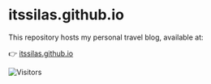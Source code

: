 # itssilas.github.io

This repository hosts my personal travel blog, available at:

👉 [itssilas.github.io](https://itssilas.github.io)

![Visitors](https://visitor-badge.laobi.icu/badge?page_id=itssilas.itssilas.github.io)
